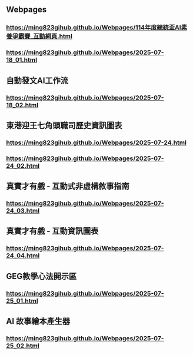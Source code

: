 ## Webpages
### https://ming823gihub.github.io/Webpages/114年度總統盃AI素養爭霸賽_互動網頁.html
### https://ming823gihub.github.io/Webpages/2025-07-18_01.html
## 自動發文AI工作流
### https://ming823gihub.github.io/Webpages/2025-07-18_02.html
## 東港迎王七角頭職司歷史資訊圖表
### https://ming823gihub.github.io/Webpages/2025-07-24.html
### https://ming823gihub.github.io/Webpages/2025-07-24_02.html
## 真實才有戲 - 互動式非虛構敘事指南
### https://ming823gihub.github.io/Webpages/2025-07-24_03.html
## 真實才有戲 - 互動資訊圖表
### https://ming823gihub.github.io/Webpages/2025-07-24_04.html
## GEG教學心法開示區
### https://ming823gihub.github.io/Webpages/2025-07-25_01.html
## AI 故事繪本產生器
### https://ming823gihub.github.io/Webpages/2025-07-25_02.html
